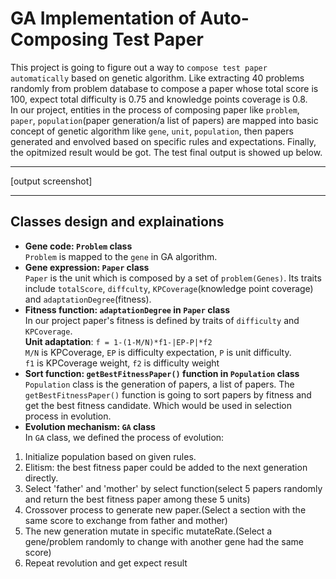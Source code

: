 # GA Implementation of Auto-Composing Test Paper
This project is going to figure out a way to `compose test paper automatically` based on genetic algorithm. Like extracting 40 problems randomly from problem database to compose a paper whose total score is 100, expect total difficulty is 0.75 and knowledge points coverage is 0.8.<br> 
In our project, entities in the process of composing paper like `problem`, `paper`, `population`(paper generation/a list of papers) are mapped into basic concept of genetic algorithm like `gene`, `unit`, `population`, then papers generated and envolved based on specific rules and expectations. Finally, the opitmized result would be got. The test final output is showed up below.
****
[output screenshot]
****
## Classes design and explainations
* __Gene code: `Problem` class__<br> 
`Problem` is mapped to the `gene` in GA algorithm. 
* __Gene expression: `Paper` class__<br> 
`Paper` is the unit which is composed by a set of `problem(Genes)`. Its traits include `totalScore`, `diffculty`, `KPCoverage`(knowledge point coverage) and `adaptationDegree`(fitness).
* __Fitness function: `adaptationDegree` in `Paper` class__<br> 
In our project paper's fitness is defined by traits of `difficulty` and `KPCoverage`.<br> 
__Unit adaptation__: `f = 1-(1-M/N)*f1-|EP-P|*f2`<br> 
`M/N` is KPCoverage, `EP` is difficulty expectation, `P` is unit difficulty.<br> 
`f1` is KPCoverage weight, `f2` is difficulty weight
* __Sort function: `getBestFitnessPaper()` function in `Population` class__<br> 
`Population` class is the generation of papers, a list of papers. The `getBestFitnessPaper()` function is going to sort papers by fitness and get the best fitness candidate. Which would be used in selection process in evolution.
* __Evolution mechanism: `GA` class__<br> 
In `GA` class, we defined the process of evolution:<br> 
1. Initialize population based on given rules.
2. Elitism: the best fitness paper could be added to the next generation directly.
3. Select 'father' and 'mother' by select function(select 5 papers randomly and return the best fitness paper among these 5 units)
4. Crossover process to generate new paper.(Select a section with the same score to exchange from father and mother)
5. The new generation mutate in specific mutateRate.(Select a gene/problem randomly to change with another gene had the same score)
6. Repeat revolution and get expect result
